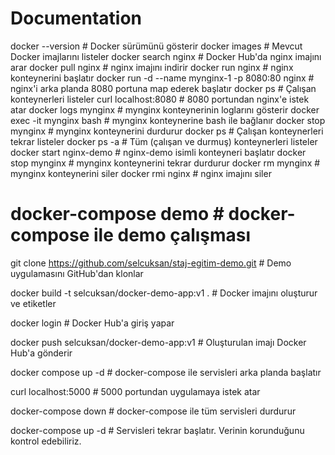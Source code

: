 # Documentation

docker --version                # Docker sürümünü gösterir
docker images                   # Mevcut Docker imajlarını listeler
docker search nginx             # Docker Hub'da nginx imajını arar
docker pull nginx               # nginx imajını indirir
docker run nginx                # nginx konteynerini başlatır
docker run -d --name mynginx-1 -p 8080:80 nginx   # nginx'i arka planda 8080 portuna map ederek başlatır
docker ps                       # Çalışan konteynerleri listeler
curl localhost:8080             # 8080 portundan nginx'e istek atar
docker logs mynginx             # mynginx konteynerinin loglarını gösterir
docker exec -it mynginx bash    # mynginx konteynerine bash ile bağlanır
docker stop mynginx             # mynginx konteynerini durdurur
docker ps                       # Çalışan konteynerleri tekrar listeler
docker ps -a                    # Tüm (çalışan ve durmuş) konteynerleri listeler
docker start nginx-demo         # nginx-demo isimli konteyneri başlatır
docker stop mynginx             # mynginx konteynerini tekrar durdurur
docker rm mynginx               # mynginx konteynerini siler
docker rmi nginx                # nginx imajını siler

# docker-compose demo             # docker-compose ile demo çalışması

git clone https://github.com/selcuksan/staj-egitim-demo.git   # Demo uygulamasını GitHub'dan klonlar

docker build -t selcuksan/docker-demo-app:v1 .                # Docker imajını oluşturur ve etiketler

docker login                                                  # Docker Hub'a giriş yapar

docker push selcuksan/docker-demo-app:v1                      # Oluşturulan imajı Docker Hub'a gönderir

docker compose up -d                                          # docker-compose ile servisleri arka planda başlatır

curl localhost:5000                                           # 5000 portundan uygulamaya istek atar

docker-compose down                                           # docker-compose ile tüm servisleri durdurur

docker-compose up -d                                          # Servisleri tekrar başlatır. Verinin korunduğunu kontrol edebiliriz.

